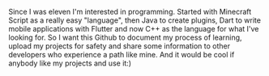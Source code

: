 Since I was eleven I'm interested in programming.
Started with Minecraft Script as a really easy "language", then Java to create plugins, 
Dart to write mobile applications with Flutter and now C++ as the language for what I've looking for.
So I want this Github to document my process of learning, upload my projects for safety and share some information to other developers who experience a path like mine.
And it would be cool if anybody like my projects and use it:)
